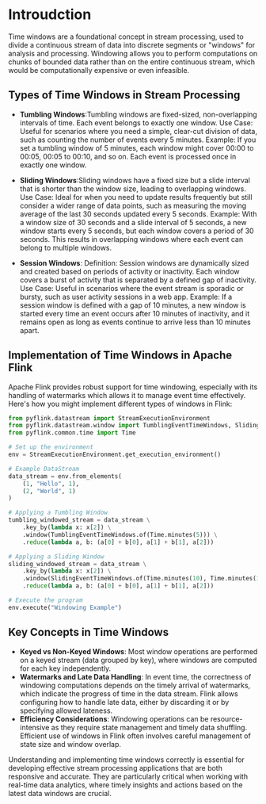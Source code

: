 # Introudction

Time windows are a foundational concept in stream processing, used to divide a continuous stream of data into 
discrete segments or "windows" for analysis and processing. Windowing allows you to perform computations on 
chunks of bounded data rather than on the entire continuous stream, which would be computationally expensive 
or even infeasible.

## Types of Time Windows in Stream Processing

- **Tumbling Windows**:Tumbling windows are fixed-sized, non-overlapping intervals of time. Each event belongs to 
exactly one window. Use Case: Useful for scenarios where you need a simple, clear-cut division of data, such as counting the number of events every 5 minutes.
    Example: If you set a tumbling window of 5 minutes, each window might cover 00:00 to 00:05, 00:05 to 00:10, and so on. Each event is processed once in exactly one window.
- **Sliding Windows**:Sliding windows have a fixed size but a slide interval that is shorter than the window size, 
leading to overlapping windows. Use Case: Ideal for when you need to update results frequently but still consider a
wider range of data points, such as measuring the moving average of the last 30 seconds updated every 5 seconds.
Example: With a window size of 30 seconds and a slide interval of 5 seconds, a new window starts every 5 seconds, but each window covers a period of 30 seconds. This results in overlapping windows where each event can belong to multiple windows.

- **Session Windows**:
Definition: Session windows are dynamically sized and created based on periods of activity or inactivity. Each window covers a burst of activity that is separated by a defined gap of inactivity.
Use Case: Useful in scenarios where the event stream is sporadic or bursty, such as user activity sessions in a web app.
Example: If a session window is defined with a gap of 10 minutes, a new window is started every time an event occurs after 10 minutes of inactivity, and it remains open as long as events continue to arrive less than 10 minutes apart.

## Implementation of Time Windows in Apache Flink
Apache Flink provides robust support for time windowing, especially with its handling of watermarks which allows 
it to manage event time effectively. Here's how you might implement different types of windows in Flink:

```python
from pyflink.datastream import StreamExecutionEnvironment
from pyflink.datastream.window import TumblingEventTimeWindows, SlidingEventTimeWindows
from pyflink.common.time import Time

# Set up the environment
env = StreamExecutionEnvironment.get_execution_environment()

# Example DataStream
data_stream = env.from_elements(
    (1, "Hello", 1),
    (2, "World", 1)
)

# Applying a Tumbling Window
tumbling_windowed_stream = data_stream \
    .key_by(lambda x: x[2]) \
    .window(TumblingEventTimeWindows.of(Time.minutes(5))) \
    .reduce(lambda a, b: (a[0] + b[0], a[1] + b[1], a[2]))

# Applying a Sliding Window
sliding_windowed_stream = data_stream \
    .key_by(lambda x: x[2]) \
    .window(SlidingEventTimeWindows.of(Time.minutes(10), Time.minutes(1))) \
    .reduce(lambda a, b: (a[0] + b[0], a[1] + b[1], a[2]))

# Execute the program
env.execute("Windowing Example")
```

## Key Concepts in Time Windows

- **Keyed vs Non-Keyed Windows**: Most window operations are performed on a keyed stream (data grouped by key), where windows are computed for each key independently.
- **Watermarks and Late Data Handling**: In event time, the correctness of windowing computations depends on the timely arrival of watermarks, which indicate the progress of time in the data stream. Flink allows configuring how to handle late data, either by discarding it or by specifying allowed lateness.
- **Efficiency Considerations**: Windowing operations can be resource-intensive as they require state management and timely data shuffling. Efficient use of windows in Flink often involves careful management of state size and window overlap.

Understanding and implementing time windows correctly is essential for developing effective stream processing applications that are both responsive and accurate. They are particularly critical when working with real-time data analytics, where timely insights and actions based on the latest data windows are crucial.